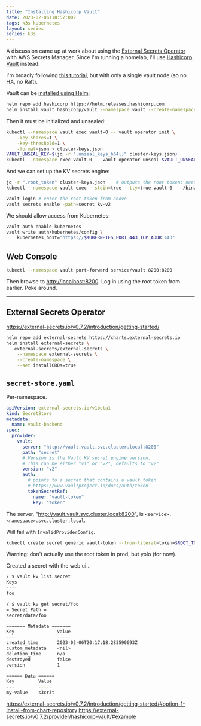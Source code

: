 ```yaml
---
title: "Installing Hashicorp Vault"
date: 2023-02-06T18:57:00Z
tags: k3s kubernetes
layout: series
series: k3s
---
```


A discussion came up at work about using the [External Secrets Operator](https://external-secrets.io/v0.7.2/) with AWS
Secrets Manager. Since I'm running a homelab, I'll use [Hashicorp Vault](https://www.vaultproject.io/) instead.

I'm broadly following [this tutorial](https://developer.hashicorp.com/vault/tutorials/kubernetes/kubernetes-minikube-raft),
but with only a single vault node (so no HA, no Raft).

Vault can be [installed using Helm](https://developer.hashicorp.com/vault/docs/platform/k8s/helm):

```sh
helm repo add hashicorp https://helm.releases.hashicorp.com
helm install vault hashicorp/vault --namespace vault --create-namespace
```

Then it must be initialized and unsealed:

```sh
kubectl --namespace vault exec vault-0 -- vault operator init \
    -key-shares=1 \
    -key-threshold=1 \
    -format=json > cluster-keys.json
VAULT_UNSEAL_KEY=$(jq -r ".unseal_keys_b64[]" cluster-keys.json)
kubectl --namespace exec vault-0 -- vault operator unseal $VAULT_UNSEAL_KEY
```

And we can set up the KV secrets engine:

```sh
jq -r ".root_token" cluster-keys.json    # outputs the root token; needed for logging in.
kubectl --namespace vault exec --stdin=true --tty=true vault-0 -- /bin/sh
```

```sh
vault login # enter the root token from above
vault secrets enable -path=secret kv-v2
```

We should allow access from Kubernetes:

```sh
vault auth enable kubernetes
vault write auth/kubernetes/config \
    kubernetes_host="https://$KUBERNETES_PORT_443_TCP_ADDR:443"
```

## Web Console

```sh
kubectl --namespace vault port-forward service/vault 8200:8200
```

Then browse to <http://localhost:8200>. Log in using the root token from earlier. Poke around.

----

## External Secrets Operator

https://external-secrets.io/v0.7.2/introduction/getting-started/

```sh
helm repo add external-secrets https://charts.external-secrets.io
helm install external-secrets \
   external-secrets/external-secrets \
    --namespace external-secrets \
    --create-namespace \
    --set installCRDs=true
```

## `secret-store.yaml`

Per-namespace.

```yaml
apiVersion: external-secrets.io/v1beta1
kind: SecretStore
metadata:
  name: vault-backend
spec:
  provider:
    vault:
      server: "http://vault.vault.svc.cluster.local:8200"
      path: "secret"
      # Version is the Vault KV secret engine version.
      # This can be either "v1" or "v2", defaults to "v2"
      version: "v2"
      auth:
        # points to a secret that contains a vault token
        # https://www.vaultproject.io/docs/auth/token
        tokenSecretRef:
          name: "vault-token"
          key: "token"
```

The server, "http://vault.vault.svc.cluster.local:8200", is `<service>.<namespace>.svc.cluster.local`.

Will fail with `InvalidProviderConfig`.

```sh
kubectl create secret generic vault-token --from-literal=token=$ROOT_TOKEN
```

Warning: don't actually use the root token in prod, but yolo (for now).

Created a secret with the web ui...

```sh
/ $ vault kv list secret
Keys
----
foo
```


```sh
/ $ vault kv get secret/foo
= Secret Path =
secret/data/foo

======= Metadata =======
Key                Value
---                -----
created_time       2023-02-06T20:17:18.283590693Z
custom_metadata    <nil>
deletion_time      n/a
destroyed          false
version            1

====== Data ======
Key         Value
---         -----
my-value    s3cr3t
```


https://external-secrets.io/v0.7.2/introduction/getting-started/#option-1-install-from-chart-repository
https://external-secrets.io/v0.7.2/provider/hashicorp-vault/#example
